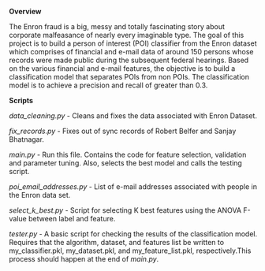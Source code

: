 
**Overview**

The Enron fraud is a big, messy and totally fascinating story about corporate malfeasance of nearly every imaginable type. 
The goal of this project is to build a person of interest (POI) classifier from the Enron dataset which comprises of financial 
and e-mail data of around 150 persons whose records were made public during the subsequent federal hearings.  Based on the various 
financial and e-mail features, the objective is to build a classification model that separates POIs from non POIs. The classification model is 
to achieve a precision and recall of greater than 0.3. 

**Scripts**

*data_cleaning.py* - Cleans and fixes the data associated with Enron Dataset. 

*fix_records.py* - Fixes out of sync records of Robert Belfer and Sanjay Bhatnagar. 

*main.py* - Run this file. Contains the code for feature selection, validation and parameter tuning. Also, selects the 
best model and calls the testing script. 

*poi_email_addresses.py* - List of e-mail addresses associated with people in the Enron data set. 

*select_k_best.py* - Script for selecting K best features using the ANOVA F-value between label and feature. 

*tester.py* - A basic script for checking the results of the classification model. Requires that the algorithm, dataset, and features list
 be written to my_classifier.pkl, my_dataset.pkl, and my_feature_list.pkl, respectively.This process should happen at the end of *main.py*. 


